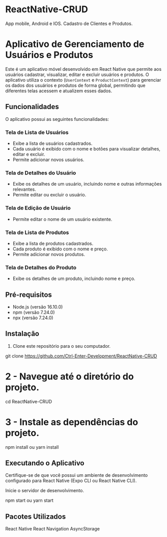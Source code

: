 # ReactNative-CRUD
App mobile, Android e IOS. Cadastro de Clientes e Produtos.


# Aplicativo de Gerenciamento de Usuários e Produtos

Este é um aplicativo móvel desenvolvido em React Native que permite aos usuários cadastrar, visualizar, editar e excluir usuários e produtos. O aplicativo utiliza o contexto (`UserContext` e `ProductContext`) para gerenciar os dados dos usuários e produtos de forma global, permitindo que diferentes telas acessem e atualizem esses dados.

## Funcionalidades

O aplicativo possui as seguintes funcionalidades:

### Tela de Lista de Usuários

- Exibe a lista de usuários cadastrados.
- Cada usuário é exibido com o nome e botões para visualizar detalhes, editar e excluir.
- Permite adicionar novos usuários.

### Tela de Detalhes do Usuário

- Exibe os detalhes de um usuário, incluindo nome e outras informações relevantes.
- Permite editar ou excluir o usuário.

### Tela de Edição de Usuário

- Permite editar o nome de um usuário existente.

### Tela de Lista de Produtos

- Exibe a lista de produtos cadastrados.
- Cada produto é exibido com o nome e preço.
- Permite adicionar novos produtos.

### Tela de Detalhes do Produto

- Exibe os detalhes de um produto, incluindo nome e preço.

## Pré-requisitos

- Node.js (versão 16.10.0)
- npm  (versão 7.24.0)
- npx  (versão 7.24.0)

## Instalação

1. Clone este repositório para o seu computador.


git clone https://github.com/Ctrl-Enter-Development/ReactNative-CRUD

# 2 - Navegue até o diretório do projeto.

cd ReactNative-CRUD


# 3 - Instale as dependências do projeto.

npm install
 ou
yarn install


## Executando o Aplicativo
Certifique-se de que você possui um ambiente de desenvolvimento configurado para React Native (Expo CLI ou React Native CLI).

Inicie o servidor de desenvolvimento.

npm start
 ou
yarn start


## Pacotes Utilizados
React Native
React Navigation
AsyncStorage